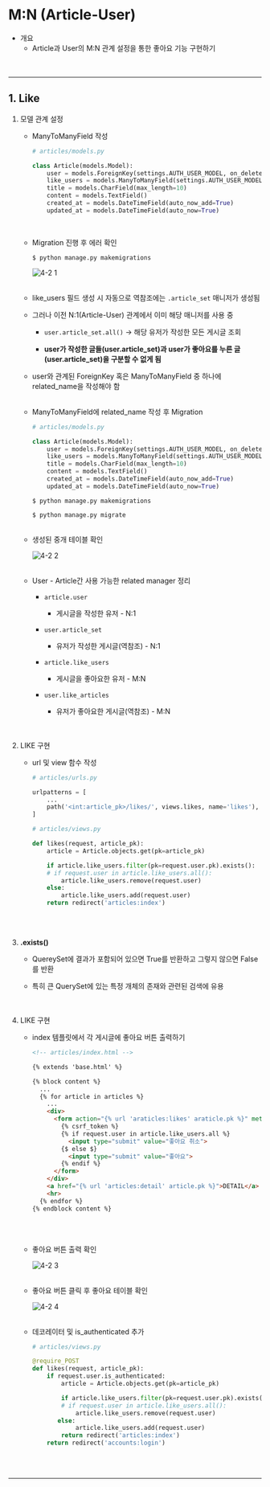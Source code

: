 # **M:N (Article-User)**

- 개요
    - Article과 User의 M:N 관계 설정을 통한 좋아요 기능 구현하기
<br><br><br>

---

## **1. Like**

1. 모델 관계 설정
    - ManyToManyField 작성<br>

        
        ```python
        # articles/models.py
        
        class Article(models.Model):
            user = models.ForeignKey(settings.AUTH_USER_MODEL, on_delete=models.CASCASDE)
            like_users = models.ManyToManyField(settings.AUTH_USER_MODEL)
            title = models.CharField(max_length=10)
            content = models.TextField()
            created_at = models.DateTimeField(auto_now_add=True)
            updated_at = models.DateTimeField(auto_now=True)
        ```
     <br>   
    
    - Migration 진행 후 에러 확인
        
        `$ python manage.py makemigrations`
        
        ![4-2 1](./images/4_2_1.png)
     <br><br>   
    
    - like_users 필드 생성 시 자동으로 역참조에는 `.article_set` 매니저가 생성됨<br>

    - 그러나 이전 N:1(Article-User) 관계에서 이미 해당 매니저를 사용 중
        - `user.article_set.all()` → 해당 유저가 작성한 모든 게시글 조회<br>

        - **user가 작성한 글들(user.article_set)과 user가 좋아요를 누른 글(user.article_set)을 구분할 수 없게 됨**
    - user와 관계된 ForeignKey 혹은 ManyToManyField 중 하나에 related_name을 작성해야 함
    <br><br>

    - ManyToManyField에 related_name 작성 후 Migration
        
        ```python
        # articles/models.py
        
        class Article(models.Model):
            user = models.ForeignKey(settings.AUTH_USER_MODEL, on_delete=models.CASCASDE)
            like_users = models.ManyToManyField(settings.AUTH_USER_MODEL, related_name='like_articles')
            title = models.CharField(max_length=10)
            content = models.TextField()
            created_at = models.DateTimeField(auto_now_add=True)
            updated_at = models.DateTimeField(auto_now=True)
        ```
        
        `$ python manage.py makemigrations`
        
        `$ python manage.py migrate`
      <br><br>  
    
    - 생성된 중개 테이블 확인
        
        ![4-2 2](./images/4_2_2.png)
      <br><br>  
    
    - User - Article간 사용 가능한 related manager 정리
        - `article.user`<br>

            - 게시글을 작성한 유저 - N:1
        - `user.article_set`
            - 유저가 작성한 게시글(역참조) - N:1
        - `article.like_users`
            - 게시글을 좋아요한 유저 - M:N
        - `user.like_articles`
            - 유저가 좋아요한 게시글(역참조) - M:N
<br><br><br>

2. LIKE 구현
    - url 및 view 함수 작성<br>

        
        ```python
        # articles/urls.py
        
        urlpatterns = [
            ...
            path('<int:article_pk>/likes/', views.likes, name='likes'),
        ]
        ```
        
        ```python
        # articles/views.py
        
        def likes(request, article_pk):
            article = Article.objects.get(pk=article_pk)
        
            if article.like_users.filter(pk=request.user.pk).exists():
            # if request.user in article.like_users.all():
                article.like_users.remove(request.user)
            else:
                article.like_users.add(request.user)
            return redirect('articles:index')
        ```
<br><br>        
    
3. **.exists()**
    - QuereySet에 결과가 포함되어 있으면 True를 반환하고 그렇지 않으면 False를 반환<br>

    - 특히 큰 QuerySet에 있는 특정 개체의 존재와 관련된 검색에 유용
<br><br><br>

4. LIKE 구현
    - index 템플릿에서 각 게시글에 좋아요 버튼 출력하기<br>

        
        ```html
        <!-- articles/index.html -->
        
        {% extends 'base.html' %}
        
        {% block content %}
          ...
          {% for article in articles %}
            ...
            <div>
              <form action="{% url 'araticles:likes' araticle.pk %}" method="POST">
                {% csrf_token %}
                {% if request.user in article.like_users.all %}
                  <input type="submit" value="좋아요 취소">
                {$ else $}
                  <input type="submit" value="좋아요">
                {% endif %}
              </form>
            </div>
            <a href="{% url 'articles:detail' article.pk %}">DETAIL</a>
            <hr>
          {% endfor %}
        {% endblock content %}
        ```
      <br><br>  
    
    - 좋아요 버튼 출력 확인
        
        ![4-2 3](./images/4_2_3.png)
     <br><br>   
    
    - 좋아요 버튼 클릭 후 좋아요 테이블 확인
        
        ![4-2 4](./images/4_2_4.png)
     <br><br>   
    
    - 데코레이터 및 is_authenticated 추가
        
        ```python
        # articles/views.py
        
        @require_POST
        def likes(request, article_pk):
            if request.user.is_authenticated:
                article = Article.objects.get(pk=article_pk)
        
                if article.like_users.filter(pk=request.user.pk).exists():
                # if request.user in article.like_users.all():
                    article.like_users.remove(request.user)
               else:
                    article.like_users.add(request.user)
                return redirect('articles:index')
            return redirect('accounts:login')
        ```
<br><br>        

---